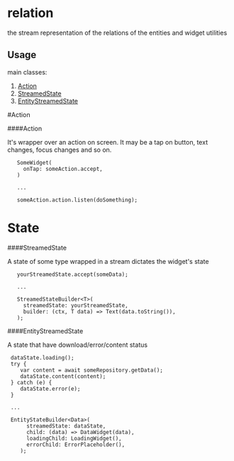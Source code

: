 # relation

the stream representation of the relations of the entities and widget utilities

## Usage

main classes:

1. [Action](/lib/src/relation/action/action.dart)
1. [StreamedState](/lib/src/relation/state/streamed_state.dart)
1. [EntityStreamedState](/lib/src/relation/state/entity_state.dart)

#Action

####Action

It's wrapper over an action on screen.
It may be a tap on button, text changes, focus changes and so on.

```
   SomeWidget(
     onTap: someAction.accept,
   )
    
   ...

   someAction.action.listen(doSomething);
```
 
# State

####StreamedState

A state of some type wrapped in a stream
dictates the widget's state

```
   yourStreamedState.accept(someData);
    
   ...
   
   StreamedStateBuilder<T>(
     streamedState: yourStreamedState,
     builder: (ctx, T data) => Text(data.toString()),
   );
```
 
####EntityStreamedState

A state that have download/error/content status

```
 dataState.loading();
 try {
    var content = await someRepository.getData();
    dataState.content(content);
 } catch (e) {
    dataState.error(e);
 }
 
 ...

 EntityStateBuilder<Data>(
      streamedState: dataState,
      child: (data) => DataWidget(data),
      loadingChild: LoadingWidget(),
      errorChild: ErrorPlaceholder(),
    );
```